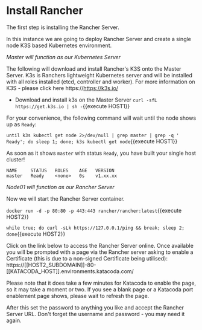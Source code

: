 # Install Rancher

The first step is installing the Rancher Server. 

In this instance we are going to deploy Rancher Server and create a single node K3S based Kubernetes environment.

_Master will function as our Kubernetes Server_

The following will download and install Rancher's K3S onto the Master Server.  K3s is Ranchers lightweight Kubernetes server and will be installed with all roles installed (etcd, controller and worker).  For more information on K3S - please click here https://https://k3s.io/

* Download and install k3s on the Master Server
`curl -sfL https://get.k3s.io | sh -`{{execute HOST1}}

For your convenience, the following command will wait until the node shows up as `Ready`:

`until k3s kubectl get node 2>/dev/null | grep master | grep -q ' Ready'; do sleep 1; done; k3s kubectl get node`{{execute HOST1}}

As soon as it shows `master` with status `Ready`, you have built your single host cluster!

```
NAME     STATUS   ROLES    AGE   VERSION
master   Ready    <none>   0s    v1.xx.xx
```
_Node01 will function as our Rancher Server_

Now we will start the Rancher Server container.

`docker run -d -p 80:80 -p 443:443 rancher/rancher:latest`{{execute HOST2}}

`while true; do curl -sLk https://127.0.0.1/ping && break; sleep 2; done`{{execute HOST2}}

Click on the link below to access the Rancher Server online.  Once available you will be prompted with a page via the Rancher server asking to enable a Certificate (this is due to a non-signed Certificate being utilised):
https://[[HOST2_SUBDOMAIN]]-80-[[KATACODA_HOST]].environments.katacoda.com/

Please note that it does take a few minutes for Katacoda to enable the page, so it may take a moment or two.  If you see a blank page or a Katacoda port enablement page shows, please wait to refresh the page. 

After this set the password to anything you like and accept the Rancher Server URL.  Don't forget the username and password - you may need it again.
